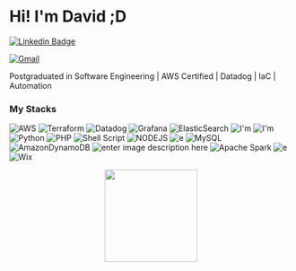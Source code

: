 # Hi! I'm David ;D

[![Linkedin Badge](https://firebasestorage.googleapis.com/v0/b/natan-35907.appspot.com/o/68747470733a2f2f696d672e736869656c64732e696f2f62616467652f4c696e6b6564496e2d3030373742353f7374796c653d666f722d7468652d6261646765266c6f676f3d6c696e6b6564696e266c6f676f436f6c6f723d7768697465.svg?alt=media&token=2b238eb6-03db-4ed8-9f86-0ce2689f53df)](www.linkedin.com/in/davidlimacardoso)

[![Gmail](https://img.shields.io/badge/Gmail-D14836?style=for-the-badge&logo=gmail&logoColor=white)](mailto:david.lima.cd@gmail.com)

Postgraduated in Software Engineering | AWS Certified | Datadog | IaC | Automation

### My Stacks
![AWS](https://img.shields.io/badge/AWS-%23FF9900.svg?style=for-the-badge&logo=amazon-aws&logoColor=white) ![Terraform](https://img.shields.io/badge/terraform-%235835CC.svg?style=for-the-badge&logo=terraform&logoColor=white) ![Datadog](https://img.shields.io/badge/datadog-%23632CA6.svg?style=for-the-badge&logo=datadog&logoColor=white) ![Grafana](https://img.shields.io/badge/grafana-%23F46800.svg?style=for-the-badge&logo=grafana&logoColor=white) ![ElasticSearch](https://img.shields.io/badge/-ElasticSearch-005571?style=for-the-badge&logo=elasticsearch) ![I'm](https://img.shields.io/badge/HTML5-E34F26?style=for-the-badge&logo=html5&logoColor=white) ![I'm](https://img.shields.io/badge/JavaScript-20232A?style=for-the-badge&logo=javascript&logoColor=F7DF1E) ![Python](https://img.shields.io/badge/python-3670A0?style=for-the-badge&logo=python&logoColor=ffdd54) ![PHP](https://img.shields.io/badge/php-%23777BB4.svg?style=for-the-badge&logo=php&logoColor=white) ![Shell Script](https://img.shields.io/badge/shell_script-%23121011.svg?style=for-the-badge&logo=gnu-bash&logoColor=white) ![NODEJS](https://img.shields.io/badge/Node.js-43853D?style=for-the-badge&logo=node.js&logoColor=white) ![e](https://img.shields.io/badge/VS_Code-14354C?style=for-the-badge&logo=visual-studio-code&logoColor=61DAFB) ![MySQL](https://img.shields.io/badge/mysql-4479A1.svg?style=for-the-badge&logo=mysql&logoColor=white) ![AmazonDynamoDB](https://img.shields.io/badge/Amazon%20DynamoDB-4053D6?style=for-the-badge&logo=Amazon%20DynamoDB&logoColor=white) ![enter image description here](https://img.shields.io/badge/Microsoft_SQL_Server-14354C?style=for-the-badge&logo=microsoft-sql-server&logoColor=white) ![Apache Spark](https://img.shields.io/badge/Apache%20Spark-FDEE21?style=flat-square&logo=apachespark&logoColor=black) ![e](https://img.shields.io/badge/Git-14354C?style=for-the-badge&logo=git&logoColor=white) ![Wix](https://img.shields.io/badge/wix-000?style=for-the-badge&logo=wix&logoColor=white)  

<p align="center">
  <a href="https://github.com/anuraghazra/github-readme-stats">
    <img
      align="center"
      height="165"
      src="https://github-readme-stats.vercel.app/api?username=davidlimacardoso&count_private=true&show_icons=true&custom_title=Github%20Status&hide=issues&theme=gotham"
    />
  </a>
</p>

